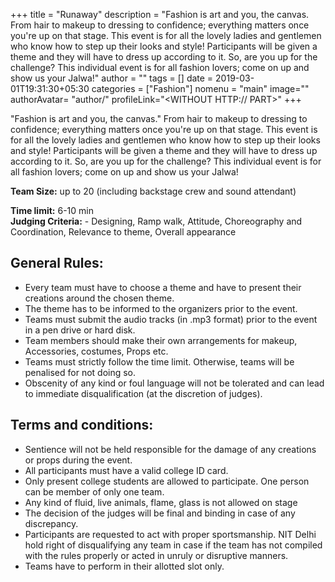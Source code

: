 +++
title = "Runaway"
description = "Fashion is art and you, the canvas. From hair to makeup to dressing to confidence; everything matters once you're up on that stage. This event is for all the lovely ladies and gentlemen who know how to step up their looks and style! Participants will be given a theme and they will have to dress up according to it. So, are you up for the challenge? This individual event is for all fashion lovers; come on up and show us your Jalwa!"
author = ""
tags = []
date = 2019-03-01T19:31:30+05:30
categories = ["Fashion"]
nomenu = "main"
image="<BACKGROUND IMAGE FOR YOUR POST>"
authorAvatar= "author/<YOUR AVATAR>"
profileLink="<WITHOUT HTTP:// PART>"
+++

"Fashion is art and you, the canvas." From hair to makeup to dressing to confidence; everything matters once you're up on that stage. This event is for all the lovely ladies and gentlemen who know how to step up their looks and style! Participants will be given a theme and they will have to dress up according to it. So, are you up for the challenge? This individual event is for all fashion lovers; come on up and show us your Jalwa!

**Team Size:** up to 20 (including backstage crew and sound attendant)

**Time limit:** 6-10 min\
**Judging Criteria:** - Designing, Ramp walk, Attitude, Choreography and
Coordination, Relevance to theme, Overall appearance

## General Rules:

-   Every team must have to choose a theme and have to present their creations around the chosen theme.
-   The theme has to be informed to the organizers prior to the event.
-   Teams must submit the audio tracks (in .mp3 format) prior to the event in a pen drive or hard disk.
-   Team members should make their own arrangements for makeup, Accessories, costumes, Props etc.
-   Teams must strictly follow the time limit. Otherwise, teams will be penalised for not doing so.
-   Obscenity of any kind or foul language will not be tolerated and can lead to immediate disqualification (at the discretion of judges).

## Terms and conditions:

-   Sentience will not be held responsible for the damage of any creations or props during the event.
-   All participants must have a valid college ID card.
-   Only present college students are allowed to participate. One person can be member of only one team.
-   Any kind of fluid, live animals, flame, glass is not allowed on stage
-   The decision of the judges will be final and binding in case of any discrepancy.
-   Participants are requested to act with proper sportsmanship. NIT Delhi hold right of disqualifying any team in case if the team has not compiled with the rules properly or acted in unruly or disruptive manners.
-   Teams have to perform in their allotted slot only.



